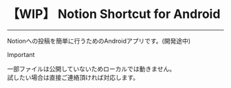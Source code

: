 # 【WIP】 Notion Shortcut for Android

---

Notionへの投稿を簡単に行うためのAndroidアプリです。(開発途中)
> [!IMPORTANT] 
> 一部ファイルは公開していないためローカルでは動きません。  
> 試したい場合は直接ご連絡頂ければ対応します。
